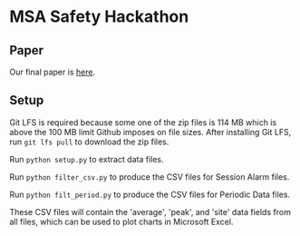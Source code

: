 # MSA Safety Hackathon

## Paper

Our final paper is [here](https://www.stevenshan.com/msa-safety-hackathon/docs/paper.pdf).

## Setup

Git LFS is required because some one of the zip files is 114 MB which is above the 100 MB limit Github imposes on file sizes. After installing Git LFS, run `git lfs pull` to download the zip files.

Run `python setup.py` to extract data files.

Run `python filter_csv.py` to produce the CSV files for Session Alarm files.

Run `python filt_period.py` to produce the CSV files for Periodic Data files.

These CSV files will contain the 'average', 'peak', and 'site' data fields from all files, which can be used to plot charts in Microsoft Excel. 
